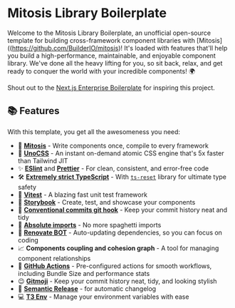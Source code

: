 # Mitosis Library Boilerplate

Welcome to the Mitosis Library Boilerplate, an unofficial open-source template for building cross-framework component libraries with [Mitosis]((https://github.com/BuilderIO/mitosis)! It's loaded with features that'll help you build a high-performance, maintainable, and enjoyable component library. We've done all the heavy lifting for you, so sit back, relax, and get ready to conquer the world with your incredible components! 🌍

Shout out to the [Next.js Enterprise Boilerplate](https://github.com/Blazity/next-enterprise) for inspiring this project.

## 📚 Features

With this template, you get all the awesomeness you need:

- 🧬 **[Mitosis](ttps://github.com/BuilderIO/mitosis)** - Write components once, compile to every framework
- 🌈 **[UnoCSS](https://unocss.dev/)** - An instant on-demand atomic CSS engine that's 5x faster than Tailwind JIT
- ✨ **[ESlint](https://eslint.org/)** and **[Prettier](https://prettier.io/)** - For clean, consistent, and error-free code
- 🛠️ **[Extremely strict TypeScript](https://www.typescriptlang.org/)** - With [`ts-reset`](https://github.com/total-typescript/ts-reset) library for ultimate type safety
- 🧪 **[Vitest](https://vitest.dev/)** - A blazing fast unit test framework
- 📕 **[Storybook](https://storybook.js.org/)** - Create, test, and showcase your components
- 📝 **[Conventional commits git hook](https://www.conventionalcommits.org/)** - Keep your commit history neat and tidy
- 🎯 **[Absolute imports](https://medium.com/@grrowl/fixing-absolute-imports-in-typescript-797f405176eb)** - No more spaghetti imports
- 🤖 **[Renovate BOT](https://www.whitesourcesoftware.com/free-developer-tools/renovate)** - Auto-updating dependencies, so you can focus on coding
- 📈 **Components coupling and cohesion graph** - A tool for managing component relationships
- 🚀 **[GitHub Actions](https://github.com/features/actions)** - Pre-configured actions for smooth workflows, including Bundle Size and performance stats
- 😉 **[Gitmoji](https://github.com/arvinxx/gitmoji-commit-workflow)** - Keep your commit history neat, tidy, and looking stylish
- 🚢 **[Semantic Release](https://github.com/semantic-release/semantic-release)** - for automatic changelog
- 💻 **[T3 Env](https://env.t3.gg/)** - Manage your environment variables with ease


